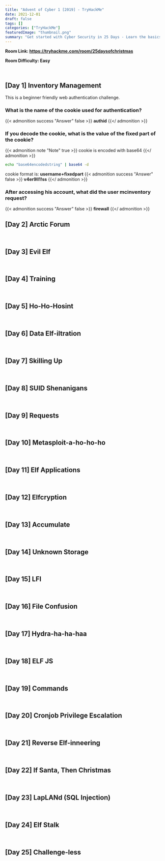 ```yaml
---
title: "Advent of Cyber 1 [2019] - TryHackMe"
date: 2021-12-01
draft: false
tags: []
categories: ["TryHackMe"]
featuredImage: "thumbnail.png"
summary: "Get started with Cyber Security in 25 Days - Learn the basics by doing a new, beginner friendly security challenge every day leading up to Christmas."
---
```


**Room Link: https://tryhackme.com/room/25daysofchristmas**

**Room Difficulty: Easy**

<br>

## [Day 1] Inventory Management
This is a beginner friendly web authentication challenge.
### What is the name of the cookie used for authentication?
{{< admonition success "Answer" false >}}
**authid**
{{</ admonition >}}
### If you decode the cookie, what is the value of the fixed part of the cookie?
{{< admonition note "Note" true >}}
cookie is encoded with base64
{{</ admonition >}}
```bash
echo "base64encodedstring" | base64 -d
```
cookie format is: **username+fixedpart**
{{< admonition success "Answer" false >}}
**v4er9ll1!ss**
{{</ admonition >}}
### After accessing his account, what did the user mcinventory request?
{{< admonition success "Answer" false >}}
**firewall**
{{</ admonition >}}
<br>

## [Day 2] Arctic Forum
<br>

## [Day 3] Evil Elf
<br>

## [Day 4] Training
<br>

## [Day 5] Ho-Ho-Hosint
<br>

## [Day 6] Data Elf-iltration
<br>

## [Day 7] Skilling Up
<br>

## [Day 8] SUID Shenanigans
<br>

## [Day 9] Requests
<br>

## [Day 10] Metasploit-a-ho-ho-ho
<br>

## [Day 11] Elf Applications
<br>

## [Day 12] Elfcryption
<br>

## [Day 13] Accumulate
<br>

## [Day 14] Unknown Storage
<br>

## [Day 15] LFI
<br>

## [Day 16] File Confusion
<br>

## [Day 17] Hydra-ha-ha-haa
<br>

## [Day 18] ELF JS
<br>

## [Day 19] Commands
<br>

## [Day 20] Cronjob Privilege Escalation
<br>

## [Day 21] Reverse Elf-inneering
<br>

## [Day 22] If Santa, Then Christmas
<br>

## [Day 23] LapLANd (SQL Injection)
<br>

## [Day 24] Elf Stalk
<br>

## [Day 25] Challenge-less
<br>